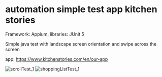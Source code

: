# automation simple test app kitchen stories

Framework: Appium, libraries: JUnit 5

Simple java test with landscape screen orientation and swipe across the screen

app: https://www.kitchenstories.com/en/our-app

![scrollTest_1](https://user-images.githubusercontent.com/110237352/196270260-d1110ccb-6db9-415a-9272-69dc33846a12.gif)
![shoppingListTest_1](https://user-images.githubusercontent.com/110237352/196270271-797fd5a5-379e-4361-8203-0a1ae473c8f1.gif)
